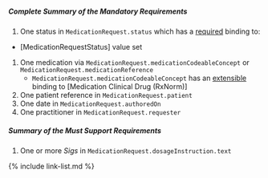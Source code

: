 ##### Complete Summary of the Mandatory Requirements

1.  One status in `MedicationRequest.status` which has a [required]({{site.data.fhir.path}}terminologies.html#required) binding to:
-   [MedicationRequestStatus] value set
1.  One medication via `MedicationRequest.medicationCodeableConcept` or `MedicationRequest.medicationReference`   
     -  `MedicationRequest.medicationCodeableConcept` has an [extensible]({{site.data.fhir.path}}terminologies.html#extensible) binding to [Medication Clinical Drug (RxNorm)]
1.  One patient reference in `MedicationRequest.patient`
1.  One date in `MedicationRequest.authoredOn`
1.  One practitioner in `MedicationRequest.requester`

##### Summary of the Must Support Requirements

1.  One or more *Sigs* in `MedicationRequest.dosageInstruction.text`

{% include link-list.md %}
